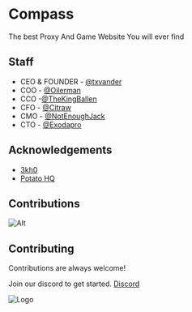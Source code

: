 
# Compass

The best Proxy And Game Website You will ever find 


## Staff
- CEO & FOUNDER - [@txvander](https://x.com/txvander)
- COO - [@Oilerman](https://github.com/oilerman111)
- CCO -[@TheKingBallen](https://github.com/your-local-indian)
- CFO - [@Citraw](https://github.com/cyancitra)
- CMO - [@NotEnoughJack](https://github.com/NotEnoughJack)
- CTO - [@Exodapro](https://compassnetwork.online/credits.html)
## Acknowledgements

 - [3kh0](https://adfree3kh0.github.io/projects.html)
 - [Potato HQ](https://github.com/potat323424/potatohq)

## Contributions 

![Alt](https://repobeats.axiom.co/api/embed/6be63d91c0a623963b9ba07b8552ab9eed52365d.svg "Repobeats analytics image")

## Contributing

Contributions are always welcome!

Join our discord to get started.
[Discord](https://discord.gg/T924FV6sb8)


![Logo](https://raw.githubusercontent.com/txvander/CompassNetwork/main/images/newlogo.png)

